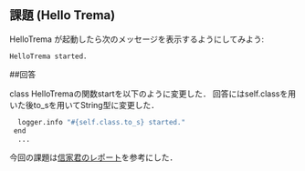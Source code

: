 ## 課題 (Hello Trema)

HelloTrema が起動したら次のメッセージを表示するようにしてみよう:

```
HelloTrema started.
```

##回答

class HelloTremaの関数startを以下のように変更した．
回答にはself.classを用いた後to_sを用いてString型に変更した．

``` def start(_args)
  logger.info "#{self.class.to_s} started."
 end
  ...
```

今回の課題は[信家君のレポート](https://github.com/handai-trema/hello-trema-trema-nobu/blob/master/report_1.md#user-content-%E3%82%AF%E3%83%A9%E3%82%B9%E5%90%8D%E3%82%92%E5%87%BA%E5%8A%9B%E3%81%99%E3%82%8B)を参考にした．
